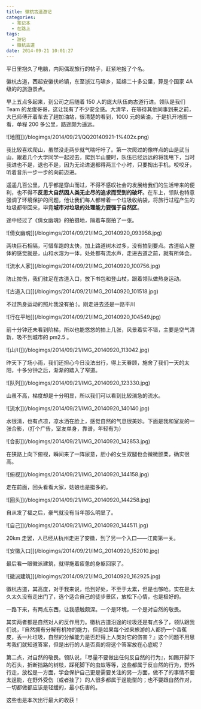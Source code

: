 ```yaml
---
title: 徽杭古道游记
categories:
  - 笔记本
  - 在路上
tags:
  - 游记
  - 徽杭古道
date: 2014-09-21 10:01:27
---
```


平日里抱久了电脑，内网偶现旅行的帖子，赶紧地报了个名。

徽杭古道，西起安徽伏岭镇，东至浙江马啸乡，延绵二十多公里，算是个国家 4A 级的的旅游景点。

早上五点多起来，到公司之后随着 150 人的庞大队伍向古道行进。领队是我们 Team 的龙俊哥哥，这让我有了不少安全感。大清早，在等待其他同事到来之前，大巴师傅开着车去了趟加油站，很清楚的看到，1000 元的柴油，于是扒开地图一看，单程 200 多公里，路途颇为遥远。

![地图]](/blogimgs/2014/09/21/QQ20140921-1%402x.png)<!--<source src="http://barret.qiniudn.com/QQ20140921-1%402x.png">-->

我比较喜欢爬山，虽然没走两步就气喘吁吁了。第一次爬过的像样点的山是武当山，跟着几个大学同学一起过去，爬到半山腰时，队伍已经远远的将我甩下，当时我进也不是，退也不是，因为无论进退都得两三个小时，只要掏出手机，咬咬牙，听着音乐一步一步的向前迈进。

遥遥几百公里，几乎都是穿山而过，不得不感叹社会的发展给我们的生活带来的便利，也不得不**反思大自然因人类无止尽的追求而受到的破坏**。在车上，领队也特意强调了环境保护的问题，他让我们每人都带着一个垃圾收纳袋，将旅行过程产生的垃圾都带回来，毕竟**城市对垃圾的处理能力要强于自然区**。

途中经过了《倩女幽魂》的拍摄地，隔着车窗拍了一张。

![倩女幽魂]](/blogimgs/2014/09/21/IMG_20140920_093958.jpg)<!--<source src="http://barret.qiniudn.com/IMG_20140920_093958.jpg">-->

两块巨石相隔，可惜车跑的太快，加上路道树木过多，没有拍到要点。古道给人整体的感觉就是，山和水溶为一体，处处都有流水声，走进古道之前，就有所体会。

![流水人家]](/blogimgs/2014/09/21/IMG_20140920_100756.jpg)<!--<source src="http://barret.qiniudn.com/IMG_20140920_100756.jpg">-->

防止拉伤，我们驻足在古道入口，放下书包和登山杖，跟着领队做热身运动。

![古道入口]](/blogimgs/2014/09/21/IMG_20140920_101518.jpg)<!--<source src="http://barret.qiniudn.com/IMG_20140920_101518.jpg">-->

不过热身运动的照片我没有拍:)。刚走进去还是一路平川

![行在平地]](/blogimgs/2014/09/21/IMG_20140920_104549.jpg)<!--<source src="http://barret.qiniudn.com/IMG_20140920_104549.jpg">-->

前十分钟还未看到阶梯，所以也能悠悠的拍上几张，风景着实不错，主要是空气清新，吸不到城市的 pm2.5 。

![山川]](/blogimgs/2014/09/21/IMG_20140920_113042.jpg)<!--<source src="http://barret.qiniudn.com/IMG_20140920_113042.jpg">-->

昨天下了场小雨，我们还担心今日没法出行，得上天眷顾，施舍了我们一天的太阳，十多分钟之后，渐渐的踏入了窄道。

![队列]](/blogimgs/2014/09/21/IMG_20140920_123330.jpg)<!--<source src="http://barret.qiniudn.com/IMG_20140920_123330.jpg">-->

山虽不高，梯度却是十分明显，所以我们可以看到比较湍急的流水。

![流水]](/blogimgs/2014/09/21/IMG_20140920_140140.jpg)<!--<source src="http://barret.qiniudn.com/IMG_20140920_140140.jpg">-->

水很清，也有点凉，凉水洒在脸上，感觉自然的气息很美妙。下面是我和室友的一张合影，（打个广告，室友单身，靠谱，年轻有为）

![合影]](/blogimgs/2014/09/21/IMG_20140920_142853.jpg)<!--<source src="http://barret.qiniudn.com/IMG_20140920_142853.jpg">-->

在狭路上向下俯视，瞬间来了一阵尿意，胆小的女生双腿也会微微颤栗，确实很高。

![俯视]](/blogimgs/2014/09/21/IMG_20140920_144158.jpg)<!--<source src="http://barret.qiniudn.com/IMG_20140920_144158.jpg">-->

走在前面，回头看看大家，姑娘也是挺多的。

![回头]](/blogimgs/2014/09/21/IMG_20140920_144258.jpg)<!--<source src="http://barret.qiniudn.com/IMG_20140920_144258.jpg">-->

自从发了福之后，豪气就没有当年那么明显了。

![自己]](/blogimgs/2014/09/21/IMG_20140920_144511.jpg)<!--<source src="http://barret.qiniudn.com/IMG_20140920_144511.jpg">-->

20km 走罢，人已经从杭州走进了安徽，到了另一个入口——江南第一关。

![安徽入口]](/blogimgs/2014/09/21/IMG_20140920_152010.jpg)<!--<source src="http://barret.qiniudn.com/IMG_20140920_152010.jpg">-->

最后看一眼徽派建筑，就得拖着疲惫的身躯回家了。

![徽派建筑]](/blogimgs/2014/09/21/IMG_20140920_162925.jpg)<!--<source src="http://barret.qiniudn.com/IMG_20140920_162925.jpg">-->

徽杭古道，其高度，对于我来说，恰到好处，不至于太累，但是也够呛。实在是太久太久没有走出门了，选个适合自己的徒步景区，放松下心情，也是极好的。

一路下来，有两点东西，让我感触颇深。一个是环境，一个是对自然的敬畏。

其实两者都是自然对人的反作用力。徽杭古道沿途的垃圾还是有点多了，领队跟我们说，『自然拥有分解有机物的能力，但是如果每个过来旅游的人都扔一个香蕉皮，丢一片垃圾，自然的分解能力是否赶得上人类对它的伤害？』这个问题不用思考我们就知道答案，但是出行的人是否真的将这个答案放在心底呢？

第二点，对自然的敬畏。领队说，『尽量不要做出任何反自然的行为』，如踢开脚下的石头，折断挡路的树枝，踩死脚下的虫蚁等等，这些都属于反自然的行为，野外行走，放松是一方面，学会保护自己更是需要关注的另一方面，做不了的事情不要太逞能，在野外受伤（或者挂了）的人很多都属于逞能型的；也不要跟自然作对，一切都做都应该是轻缓的，最小伤害的。

这些也是本次出行最大的收获！